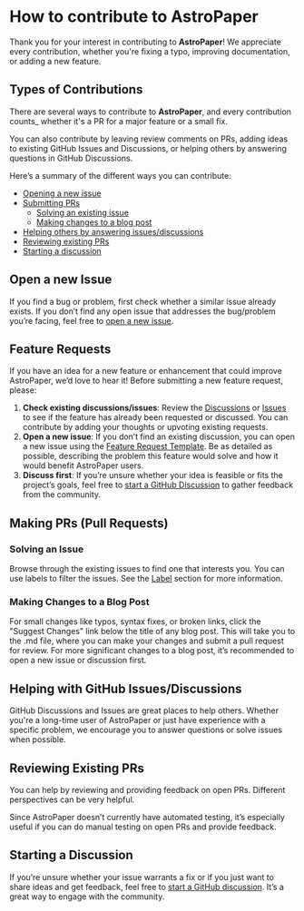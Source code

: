 # How to contribute to AstroPaper

Thank you for your interest in contributing to **AstroPaper**! We appreciate every contribution, whether you're fixing a typo, improving documentation, or adding a new feature.

## Types of Contributions

There are several ways to contribute to **AstroPaper**, and every contribution counts_ whether it's a PR for a major feature or a small fix.

You can also contribute by leaving review comments on PRs, adding ideas to existing GitHub Issues and Discussions, or helping others by answering questions in GitHub Discussions.

Here’s a summary of the different ways you can contribute:

- [Opening a new issue](#open-a-new-issue)
- [Submitting PRs](#feature-requests)
  - [Solving an existing issue](#solving-an-issue)
  - [Making changes to a blog post](#making-changes-to-a-blog-post)
- [Helping others by answering issues/discussions](#helping-with-github-issuesdiscussions)
- [Reviewing existing PRs](#reviewing-existing-prs)
- [Starting a discussion](#starting-a-discussion)

## Open a new Issue

If you find a bug or problem, first check whether a similar issue already exists. If you don’t find any open issue that addresses the bug/problem you’re facing, feel free to [open a new issue](https://github.com/satnaing/astro-paper/issues/new/choose).

## Feature Requests

If you have an idea for a new feature or enhancement that could improve AstroPaper, we’d love to hear it! Before submitting a new feature request, please:

1. **Check existing discussions/issues**: Review the [Discussions](https://github.com/satnaing/astro-paper/discussions) or [Issues](https://github.com/satnaing/astro-paper/issues) to see if the feature has already been requested or discussed. You can contribute by adding your thoughts or upvoting existing requests.
2. **Open a new issue**: If you don’t find an existing discussion, you can open a new issue using the [Feature Request Template](https://github.com/satnaing/astro-paper/issues/new?assignees=&labels=enhancement&projects=&template=%E2%9C%A8-feature-request.md&title=%5BFeature+Request%5D%3A+). Be as detailed as possible, describing the problem this feature would solve and how it would benefit AstroPaper users.
3. **Discuss first**: If you’re unsure whether your idea is feasible or fits the project’s goals, feel free to [start a GitHub Discussion](https://github.com/satnaing/astro-paper/discussions/new/choose) to gather feedback from the community.

## Making PRs (Pull Requests)

### Solving an Issue

Browse through the existing issues to find one that interests you. You can use labels to filter the issues. See the [Label](https://github.com/satnaing/astro-paper/labels) section for more information.

### Making Changes to a Blog Post

For small changes like typos, syntax fixes, or broken links, click the "Suggest Changes" link below the title of any blog post. This will take you to the .md file, where you can make your changes and submit a pull request for review. For more significant changes to a blog post, it’s recommended to open a new issue or discussion first.

## Helping with GitHub Issues/Discussions

GitHub Discussions and Issues are great places to help others. Whether you're a long-time user of AstroPaper or just have experience with a specific problem, we encourage you to answer questions or solve issues when possible.

## Reviewing Existing PRs

You can help by reviewing and providing feedback on open PRs. Different perspectives can be very helpful.

Since AstroPaper doesn’t currently have automated testing, it’s especially useful if you can do manual testing on open PRs and provide feedback.

## Starting a Discussion

If you’re unsure whether your issue warrants a fix or if you just want to share ideas and get feedback, feel free to [start a GitHub discussion](https://github.com/satnaing/astro-paper/discussions/new/choose). It’s a great way to engage with the community.

